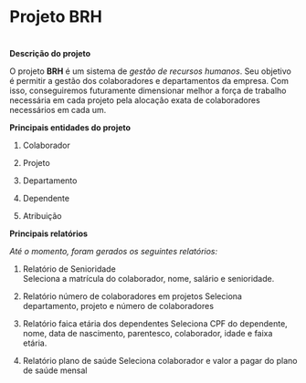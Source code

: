 # Projeto BRH <h1>

**Descrição do projeto**  

O projeto **BRH** é um sistema de _gestão de recursos humanos_. Seu objetivo é permitir a gestão dos colaboradores e departamentos da empresa. Com isso, conseguiremos futuramente dimensionar melhor a força de trabalho necessária em cada projeto pela alocação exata de colaboradores necessários em cada um.  

**Principais entidades do projeto**  

1. Colaborador  

2. Projeto  

3. Departamento  

4. Dependente 

5. Atribuição

**Principais relatórios**  

_Até o momento, foram gerados os seguintes relatórios:_

1. Relatório de Senioridade  
Seleciona a matrícula do colaborador, nome, salário e senioridade.

2. Relatório número de colaboradores em projetos
Seleciona departamento, projeto e número de colaboradores  

3. Relatório faica etária dos dependentes
Seleciona CPF do dependente, nome, data de nascimento, parentesco, colaborador, idade e faixa etária.

4. Relatório plano de saúde
Seleciona colaborador e valor a pagar do plano de saúde mensal







